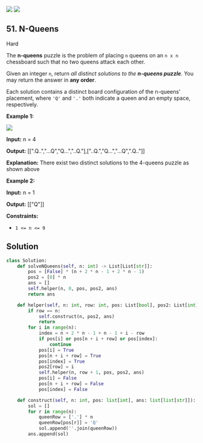 [![](https://img.shields.io/github/stars/LeetCode-in-Python/LeetCode-in-Python?label=Stars&style=flat-square)](https://github.com/LeetCode-in-Python/LeetCode-in-Python)
[![](https://img.shields.io/github/forks/LeetCode-in-Python/LeetCode-in-Python?label=Fork%20me%20on%20GitHub%20&style=flat-square)](https://github.com/LeetCode-in-Python/LeetCode-in-Python/fork)

## 51\. N-Queens

Hard

The **n-queens** puzzle is the problem of placing `n` queens on an `n x n` chessboard such that no two queens attack each other.

Given an integer `n`, return _all distinct solutions to the **n-queens puzzle**_. You may return the answer in **any order**.

Each solution contains a distinct board configuration of the n-queens' placement, where `'Q'` and `'.'` both indicate a queen and an empty space, respectively.

**Example 1:**

![](https://assets.leetcode.com/uploads/2020/11/13/queens.jpg)

**Input:** n = 4

**Output:** [[".Q..","...Q","Q...","..Q."],["..Q.","Q...","...Q",".Q.."]]

**Explanation:** There exist two distinct solutions to the 4-queens puzzle as shown above 

**Example 2:**

**Input:** n = 1

**Output:** [["Q"]] 

**Constraints:**

*   `1 <= n <= 9`

## Solution

```python
class Solution:
    def solveNQueens(self, n: int) -> List[List[str]]:
        pos = [False] * (n + 2 * n - 1 + 2 * n - 1)
        pos2 = [0] * n
        ans = []
        self.helper(n, 0, pos, pos2, ans)
        return ans

    def helper(self, n: int, row: int, pos: List[bool], pos2: List[int], ans: List[List[str]]):
        if row == n:
            self.construct(n, pos2, ans)
            return
        for i in range(n):
            index = n + 2 * n - 1 + n - 1 + i - row
            if pos[i] or pos[n + i + row] or pos[index]:
                continue
            pos[i] = True
            pos[n + i + row] = True
            pos[index] = True
            pos2[row] = i
            self.helper(n, row + 1, pos, pos2, ans)
            pos[i] = False
            pos[n + i + row] = False
            pos[index] = False

    def construct(self, n: int, pos: list[int], ans: list[list[str]]):
        sol = []
        for r in range(n):
            queenRow = ['.'] * n
            queenRow[pos[r]] = 'Q'
            sol.append(''.join(queenRow))
        ans.append(sol)
```